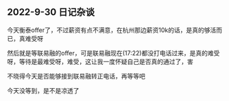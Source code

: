 ## 2022-9-30 日记杂谈

今天衡泰offer了，不过薪资有点不满意，在杭州那边薪资10k的话，是真的够活而已，真难受呀

然后就是等联易融的offer，可是联易融现在(17:22)都没打电话过来，是真的难受呀，等待是最难受呀，难受，这让我一度怀疑自己是否真的通过了，害

不晓得今天是否能够接到联易融转正电话，再等等吧

今天没等到，是不是凉透了